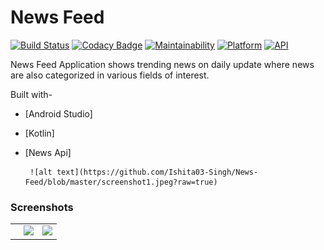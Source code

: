 # News Feed

[![Build Status](https://travis-ci.org/rob729/News-Feed.svg?branch=master)](https://travis-ci.org/rob729/News-Feed)
[![Codacy Badge](https://api.codacy.com/project/badge/Grade/7359a2b60f974c04ab38a6481780c2eb)](https://www.codacy.com/manual/rob729/News?utm_source=github.com&amp;utm_medium=referral&amp;utm_content=rob729/News&amp;utm_campaign=Badge_Grade)
[![Maintainability](https://api.codeclimate.com/v1/badges/3cf040d355cfa3d4c3a4/maintainability)](https://codeclimate.com/github/rob729/News/maintainability)
[![Platform](https://img.shields.io/badge/platform-android-blue.svg)](http://developer.android.com/index.html)
[![API](https://img.shields.io/badge/API-20%2B-blue.svg?style=flat)](https://android-arsenal.com/api?level=20)

News Feed Application shows trending news on daily update where news are also categorized in various fields of interest.

Built with-
- [Android Studio]
 - [Kotlin]
 - [News Api]

        ![alt text](https://github.com/Ishita03-Singh/News-Feed/blob/master/screenshot1.jpeg?raw=true)
### Screenshots
<table>
        <tr>
        <td><img src = ""  width="280"></td>
        <td><img src = "https://user-images.githubusercontent.com/31350501/103173185-1a0c6b00-487f-11eb-8272-88688cbe216c.jpg" 
width="280"></td>
        <td><img src = "https://user-images.githubusercontent.com/31350501/103173189-1d9ff200-487f-11eb-8bc7-0e56c63d36d1.jpg" 
width="280"></td>
        </tr>
</table>  






